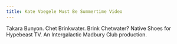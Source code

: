 ```yaml
---
title: Kate Voegele Must Be Summertime Video
---
```


Takara Bunyon. Chet Brinkwater. Brink Chetwater? Native Shoes for Hypebeast TV. An Intergalactic Madbury Club production.
